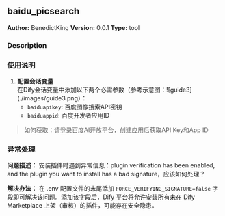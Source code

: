## baidu_picsearch

**Author:** BenedictKing
**Version:** 0.0.1
**Type:** tool

### Description

### 使用说明

1. **配置会话变量**  
   在Dify会话变量中添加以下两个必需参数（参考示意图：![guide3](./images/guide3.png）：
   - `baiduapikey`: 百度图像搜索API密钥
   - `baiduappid`: 百度开发者应用ID

> 如何获取：请登录百度AI开放平台，创建应用后获取API Key和App ID

### 异常处理

**问题描述：** 安装插件时遇到异常信息：plugin verification has been enabled, and the plugin you want to install has a bad signature，应该如何处理？

**解决办法：** 在 .env 配置文件的末尾添加 `FORCE_VERIFYING_SIGNATURE=false` 字段即可解决该问题。添加该字段后，Dify 平台将允许安装所有未在 Dify Marketplace 上架（审核）的插件，可能存在安全隐患。


